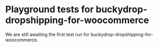 # Playground tests for buckydrop-dropshipping-for-woocommerce
We are still awaiting the first test run for buckydrop-dropshipping-for-woocommerce.
